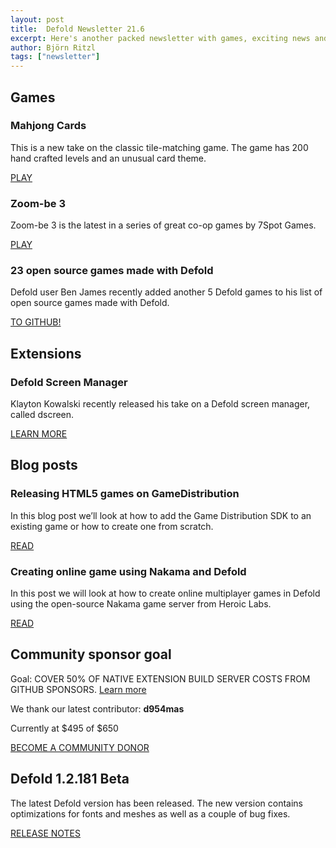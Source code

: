 ```yaml
---
layout: post
title:  Defold Newsletter 21.6
excerpt: Here's another packed newsletter with games, exciting news and the latest release notes.
author: Björn Ritzl
tags: ["newsletter"]
---
```


## Games

### Mahjong Cards
This is a new take on the classic tile-matching game. The game has 200 hand crafted levels and an unusual card theme.

[PLAY](https://poki.com/en/g/mahjong-cards)

### Zoom-be 3
Zoom-be 3 is the latest in a series of great co-op games by 7Spot Games.

[PLAY](https://poki.com/en/g/zoom-be-3)

### 23 open source games made with Defold
Defold user Ben James recently added another 5 Defold games to his list of open source games made with Defold.

[TO GITHUB!](https://github.com/benjames-171/defold-games)

## Extensions

### Defold Screen Manager
Klayton Kowalski recently released his take on a Defold screen manager, called dscreen.

[LEARN MORE](https://forum.defold.com/t/defold-screen-manager/67830)


## Blog posts

### Releasing HTML5 games on GameDistribution
In this blog post we’ll look at how to add the Game Distribution SDK to an existing game or how to create one from scratch.

[READ](https://defold.com/2021/03/14/Releasing-html5-games-on-Game-Distribution)

### Creating online game using Nakama and Defold
In this post we will look at how to create online multiplayer games in Defold using the open-source Nakama game server from Heroic Labs.

[READ](https://defold.com/2021/03/02/Creating-online-games-using-Nakama-and-Defold)


## Community sponsor goal
Goal: COVER 50% OF NATIVE EXTENSION BUILD SERVER COSTS FROM GITHUB SPONSORS. [Learn more](https://github.com/sponsors/defold)

We thank our latest contributor: **d954mas**

Currently at $495 of $650

[BECOME A COMMUNITY DONOR](https://github.com/sponsors/defold)


## Defold 1.2.181 Beta
The latest Defold version has been released. The new version contains optimizations for fonts and meshes as well as a couple of bug fixes.

[RELEASE NOTES](https://forum.defold.com/t/defold-1-2-181-beta/67881)
